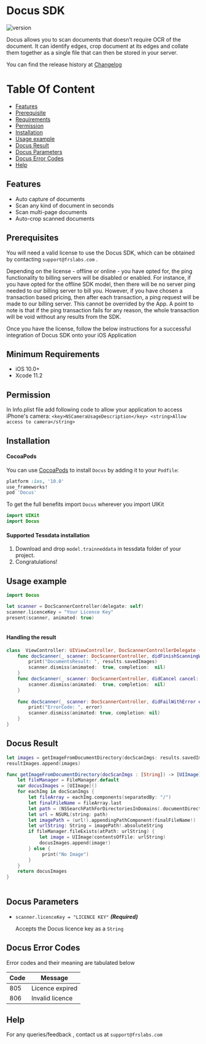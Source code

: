 
# Docus SDK

![version](https://img.shields.io/badge/version-v1.0.0-blue)

Docus allows you to scan documents that doesn’t require OCR of the document. It can identify edges, crop document at its edges and collate them together as a single file that can then be stored in your server. 

You can find the release history at [Changelog](CHANGELOG.md)

# Table Of Content
- [Features](#Features)
- [Prerequisite](#prerequisite)
- [Requirements](#requirements)
- [Permission](#Permission)
- [Installation](#installation)
- [Usage example](#Usage-example)
- [Docus Result](#Docus-Result)
- [Docus Parameters](#Docus-parameters)
- [Docus Error Codes](#Docus-error-codes)
- [Help](#help)

## Features

-  Auto capture of documents
-  Scan any kind of document in seconds
-  Scan multi-page documents
-  Auto-crop scanned documents

## Prerequisites

You will need a valid license to use the Docus SDK, which can be obtained by contacting `support@frslabs.com` . 

Depending on the license - offline or online - you have opted for, the ping functionality to billing servers will be disabled or enabled. For instance, if you have opted for the offline SDK model, then there will be no server ping needed to our billing server to bill you. However, if you have chosen a transaction based pricing, then after each transaction, a ping request will be made to our billing server. This cannot be overrided by the App. A point to note is that if the ping transaction fails for any reason, the whole transaction will be void without any results from the SDK.

Once you have the license, follow the below instructions for a successful integration of Docus SDK onto your iOS Application

## Minimum Requirements

- iOS 10.0+
- Xcode 11.2

## Permission

In Info.plist file add following code to allow your application to access iPhone's camera:
``<key>NSCameraUsageDescription</key>
<string>Allow access to camera</string>``

## Installation

#### CocoaPods
You can use [CocoaPods](http://cocoapods.org/) to install `Docus` by adding it to your `Podfile`:

```ruby
platform :ios, '10.0'
use_frameworks!
pod 'Docus'
```

To get the full benefits import `Docus` wherever you import UIKit

``` swift
import UIKit
import Docus
```
#### Supported Tessdata installation
1. Download and drop ```model.trainneddata``` in tessdata folder of your project.
2. Congratulations! 

## Usage example

```swift
import Docus

let scanner = DocScannerController(delegate: self)
scanner.licenceKey = "Your Licence Key"
present(scanner, animated: true)
    
```
#### Handling the result

```swift
class  ViewController: UIViewController, DocScannerControllerDelegate {
    func docScanner(_ scanner: DocScannerController, didFinishScanningWithResults results: docScannerResults) {
        print("DocumentsResult: ", results.savedImages)
        scanner.dismiss(animated:  true, completion:  nil)
    }
    func docScanner(_ scanner: DocScannerController, didCancel cancel: String) {
        scanner.dismiss(animated:  true, completion:  nil)
    }
    
    func docScanner(_ scanner: DocScannerController, didFailWithError error: String) {
        print("ErrorCode: ", error)
        scanner.dismiss(animated: true, completion: nil)
    }
}
``` 

## Docus Result

```swift
let images = getImageFromDocumentDirectory(docScanImgs: results.savedImages)
resultImages.append(images)

func getImageFromDocumentDirectory(docScanImgs : [String]) -> [UIImage] {
    let fileManager = FileManager.default
    var docusImages = [UIImage]()
    for eachImg in docScanImgs {
        let fileArray = eachImg.components(separatedBy: "/")
        let finalFileName = fileArray.last
        let path = (NSSearchPathForDirectoriesInDomains(.documentDirectory, .userDomainMask, true)[0] as NSString).appendingPathComponent("docus_images")
        let url = NSURL(string: path)
        let imagePath = (url!).appendingPathComponent(finalFileName!)
        let urlString: String = imagePath!.absoluteString
        if fileManager.fileExists(atPath: urlString) {
            let image = UIImage(contentsOfFile: urlString)
            docusImages.append(image!)
        } else {
             print("No Image")
        }
    }
    return docusImages
}
     
```
## Docus Parameters

- `scanner.licenceKey = "LICENCE KEY"`   ***(Required)***
  
  Accepts the Docus licence key as a `String`
  
## Docus Error Codes

Error codes and their meaning are tabulated below

| Code          | Message                 |
| -------------- | ---------------------- |
| 805  | Licence expired             |
| 806  | Invalid licence             |

  
## Help

For any queries/feedback , contact us at `support@frslabs.com` 

